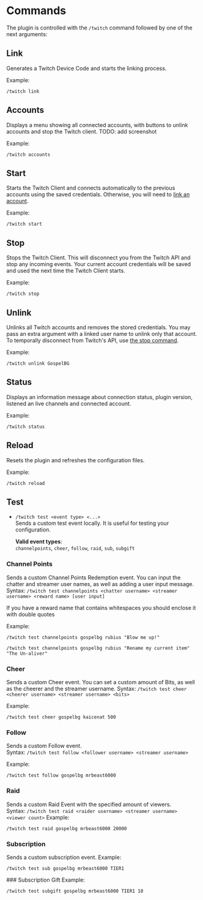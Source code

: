 # Commands
The plugin is controlled with the `/twitch` command followed by one of the next arguments:

## Link
Generates a Twitch Device Code and starts the linking process.  

Example:
```
/twitch link
```

## Accounts
Displays a menu showing all connected accounts, with buttons to unlink accounts and stop the Twitch client.
TODO: add screenshot

Example:
```
/twitch accounts
```

## Start
Starts the Twitch Client and connects automatically to the previous accounts using the saved credentials. Otherwise, you will need to [link an account](#link).

Example:
```
/twitch start
```

## Stop
Stops the Twitch Client. This will disconnect you from the Twitch API and stop any incoming events. Your current account credentials will be saved and used the next time the Twitch Client starts.

Example:
```
/twitch stop
```

## Unlink
Unlinks all Twitch accounts and removes the stored credentials. You may pass an extra argument with a linked user name to unlink only that account.  
To temporally disconnect from Twitch's API, use [the stop command](#stop).

Example:
```
/twitch unlink GospelBG
```

## Status
Displays an information message about connection status, plugin version, listened an live channels and connected account.

Example:
```
/twitch status
```

## Reload
Resets the plugin and refreshes the configuration files.  

Example:
```
/twitch reload
```

## Test

* `/twitch test <event type> <...>`  
    Sends a custom test event locally. It is useful for testing your configuration.  
    
    **Valid event types**:  
    `channelpoints`, `cheer`, `follow`, `raid`, `sub`, `subgift`  

### Channel Points
Sends a custom Channel Points Redemption event. You can input the chatter and streamer user names, as well as adding a user input message.
Syntax: `/twitch test channelpoints <chatter username> <streamer username> <reward name> [user input]`

If you have a reward name that contains whitespaces you should enclose it with double quotes

Example:
```
/twitch test channelpoints gospelbg rubius "Blow me up!"
```

```
/twitch test channelpoints gospelbg rubius "Rename my current item" "The Un-aliver"
```

### Cheer
Sends a custom Cheer event. You can set a custom amount of Bits, as well as the cheerer and the streamer username.
Syntax: `/twitch test cheer <cheerer username> <streamer username> <bits>`

Example:
```
/twitch test cheer gospelbg kaicenat 500
```

### Follow
Sends a custom Follow event.  
Syntax: `/twitch test follow <follower username> <streamer username>`

Example:
```
/twitch test follow gospelbg mrbeast6000
```

### Raid
Sends a custom Raid Event with the specified amount of viewers.  
Syntax: `/twitch test raid <raider username> <streamer username> <viewer count>`
Example:
```
/twitch test raid gospelbg mrbeast6000 20000
```

### Subscription
Sends a custom subscription event.
Example:
```
/twitch test sub gospelbg mrbeast6000 TIER1
```

### Subscription Gift
Example:
```
/twitch test subgift gospelbg mrbeast6000 TIER1 10
```